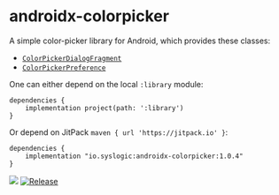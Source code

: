 # androidx-colorpicker
A simple color-picker library for Android, which provides these classes:

 - [`ColorPickerDialogFragment`](https://github.com/syslogic/androidx-colorpicker/blob/master/library/src/main/java/io/syslogic/colorpicker/ColorPickerDialogFragment.java)
 - [`ColorPickerPreference`](https://github.com/syslogic/androidx-colorpicker/blob/master/library/src/main/java/io/syslogic/colorpicker/ColorPickerPreference.java)

One can either depend on the local `:library` module:

    dependencies {
        implementation project(path: ':library')
    }

Or depend on JitPack `maven { url 'https://jitpack.io' }`:

    dependencies {
        implementation "io.syslogic:androidx-colorpicker:1.0.4"
    }

[![](https://jitci.com/gh/syslogic/androidx-colorpicker/svg)](https://jitci.com/gh/syslogic/androidx-colorpicker) [![Release](https://jitpack.io/v/syslogic/androidx-colorpicker.svg)](https://jitpack.io/#io.syslogic/androidx-colorpicker)
